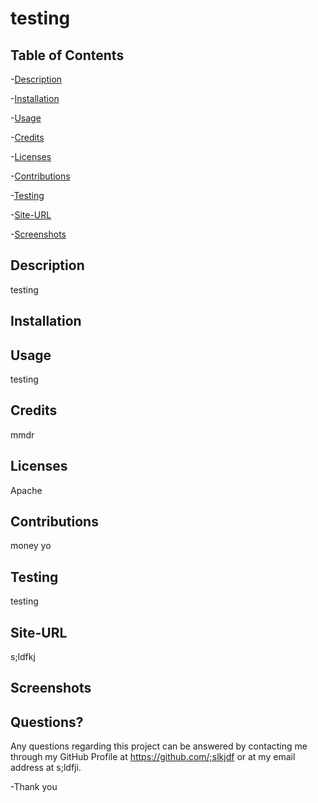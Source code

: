 
  # testing

  ## Table of Contents
  
 -[Description](#Description)
  
 -[Installation](#Installation)
  
 -[Usage](#Usage)
  
 -[Credits](#Credits)
  
 -[Licenses](#Licenses)
  
 -[Contributions](#Contributions)
  
 -[Testing](#Testing)
  
 -[Site-URL](#Site-URL)
  
 -[Screenshots](#Screenshots)

  ## Description
  testing

  ## Installation
  

  ## Usage
  testing

  ## Credits
  mmdr

  ## Licenses
  Apache

  ## Contributions
  money yo

  ## Testing
  testing

  ## Site-URL
  s;ldfkj

  ## Screenshots
  

  ## Questions?
  Any questions regarding this project can be answered by contacting me through my GitHub Profile at https://github.com/;slkjdf or at my email address at s;ldfji. 

  -Thank you

